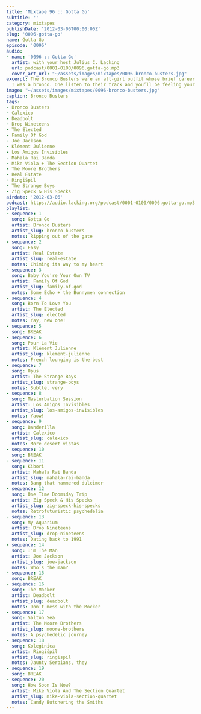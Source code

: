 ```yaml
---
title: 'Mixtape 96 :: Gotta Go'
subtitle: ''
category: mixtapes
publishDate: '2012-03-06T00:00:00Z'
slug: '0096-gotta-go'
name: Gotta Go
episode: '0096'
audio:
- name: '0096 :: Gotta Go'
  artist: with your host Julius C. Lacking
  url: podcast/0001-0100/0096.gotta-go.mp3
  cover_art_url: "~/assets/images/mixtapes/0096-bronco-busters.jpg"
excerpt: The Bronco Busters were an all-girl outfit whose brief career had me wishing
  I was a bronco. One listen to their track and you’ll be feeling your oats as well.
image: "~/assets/images/mixtapes/0096-bronco-busters.jpg"
caption: Bronco Busters
tags:
- Bronco Busters
- Calexico
- Deadbolt
- Drop Nineteens
- The Elected
- Family Of God
- Joe Jackson
- Klément Julienne
- Los Amigos Invisibles
- Mahala Rai Banda
- Mike Viola + The Section Quartet
- The Moore Brothers
- Real Estate
- Ringišpil
- The Strange Boys
- Zig Speck & His Specks
airdate: '2012-03-06'
podcast: https://audio.lacking.org/podcast/0001-0100/0096.gotta-go.mp3
playlist:
- sequence: 1
  song: Gotta Go
  artist: Bronco Busters
  artist_slug: bronco-busters
  notes: Ripping out of the gate
- sequence: 2
  song: Easy
  artist: Real Estate
  artist_slug: real-estate
  notes: Chiming its way to my heart
- sequence: 3
  song: Baby You're Your Own TV
  artist: Family Of God
  artist_slug: family-of-god
  notes: Some Echo + the Bunnymen connection
- sequence: 4
  song: Born To Love You
  artist: The Elected
  artist_slug: elected
  notes: Yay, new one!
- sequence: 5
  song: BREAK
- sequence: 6
  song: Pour La Vie
  artist: Klément Julienne
  artist_slug: klement-julienne
  notes: French lounging is the best
- sequence: 7
  song: Opus
  artist: The Strange Boys
  artist_slug: strange-boys
  notes: Subtle, very
- sequence: 8
  song: Masturbation Session
  artist: Los Amigos Invisibles
  artist_slug: los-amigos-invisibles
  notes: Yaow!
- sequence: 9
  song: Banderilla
  artist: Calexico
  artist_slug: calexico
  notes: More desert vistas
- sequence: 10
  song: BREAK
- sequence: 11
  song: Kibori
  artist: Mahala Rai Banda
  artist_slug: mahala-rai-banda
  notes: Bang that hammered dulcimer
- sequence: 12
  song: One Time Doomsday Trip
  artist: Zig Speck & His Specks
  artist_slug: zig-speck-his-specks
  notes: Retrofuturistic psychedelia
- sequence: 13
  song: My Aquarium
  artist: Drop Nineteens
  artist_slug: drop-nineteens
  notes: Dating back to 1991
- sequence: 14
  song: I'm The Man
  artist: Joe Jackson
  artist_slug: joe-jackson
  notes: Who’s the man?
- sequence: 15
  song: BREAK
- sequence: 16
  song: The Mocker
  artist: Deadbolt
  artist_slug: deadbolt
  notes: Don’t mess with the Mocker
- sequence: 17
  song: Salton Sea
  artist: The Moore Brothers
  artist_slug: moore-brothers
  notes: A psychedelic journey
- sequence: 18
  song: Koleginica
  artist: Ringišpil
  artist_slug: ringispil
  notes: Jaunty Serbians, they
- sequence: 19
  song: BREAK
- sequence: 20
  song: How Soon Is Now?
  artist: Mike Viola And The Section Quartet
  artist_slug: mike-viola-section-quartet
  notes: Candy Butchering the Smiths
---
```


